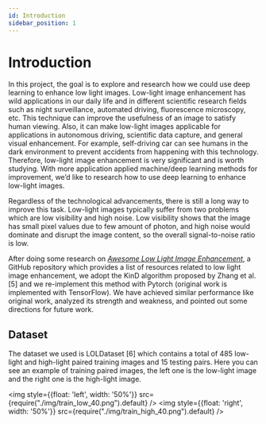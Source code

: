 ```yaml
---
id: Introduction
sidebar_position: 1
---
```


# Introduction

In this project, the goal is to explore and research how we could use deep learning to enhance low light images. Low-light image enhancement has wild applications in our daily life and in different scientific research fields such as night surveillance, automated driving, fluorescence microscopy, etc. This technique can improve the usefulness of an image to satisfy human viewing. Also, it can make low-light images applicable for applications in autonomous driving, scientific data capture, and general visual enhancement. For example, self-driving car can see humans in the dark environment to prevent accidents from happening with this technology. Therefore, low-light image enhancement is very significant and is worth studying. With more application applied machine/deep learning methods for improvement, we’d like to research how to use deep learning to enhance low-light images.

Regardless of the technological advancements, there is still a long way to improve this task. Low-light images typically suffer from two problems which are low visibility and high noise. Low visibility shows that the image has small pixel values due to few amount of photon, and high noise would dominate and disrupt the image content, so the overall signal-to-noise ratio is low.

After doing some research on *[Awesome Low Light Image Enhancement](https://github.com/dawnlh/awesome-low-light-image-enhancement)*, a GitHub repository which provides a list of resources related to low light image enhancement, we adopt the KinD algorithm proposed by Zhang et al. [5] and we re-implement this method with Pytorch (original work is implemented with TensorFlow). We have achieved similar performance like original work, analyzed its strength and weakness, and pointed out some directions for future work. 

## Dataset
The dataset we used is LOLDataset [6] which contains a total of 485 low-light and high-light paired training images and 15 testing pairs. Here you can see an example of training paired images, the left one is the low-light image and the right one is the high-light image.

<img style={{float: 'left', width: '50%'}} src={require("./img/train_low_40.png").default} />
<img style={{float: 'right', width: '50%'}} src={require("./img/train_high_40.png").default} />
